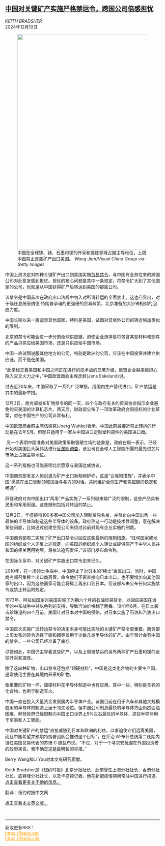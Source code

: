 <!--1733805422000-->
[中国对关键矿产实施严格禁运令，跨国公司倍感担忧](https://cn.nytimes.com/business/20241210/china-critical-minerals/)
------

<address>KEITH BRADSHER</address><time pudate="2024-12-10 12:26:32" datetime="2024-12-10 12:26:32">2024年12月10日</time><figure><img src="https://images.weserv.nl/?url=static01.nyt.com/images/2024/12/09/multimedia/09CHINA-MINERALS-wkpb/09CHINA-MINERALS-wkpb-master1050.jpg" width="1050" height="700"><figcaption>中国在全球镓、锗、石墨和锑的开采和提炼领域占据主导地位，上周中国禁止这些矿产出口美国。 <cite>Wang Jian/Visual China Group via Getty Images</cite></figcaption></figure><section><p>中国上周决定对四种关键矿产出口到美国实施<a href="https://cn.nytimes.com/china/20241204/china-minerals-semiconductors/">贸易禁令</a>，与中国有业务往来的跨国公司对此愈发感到担忧。担忧的核心问题是其中一条规定，将禁令扩大到了其他国家的公司，也就是从中国获得矿产后转运到美国的那些公司。</p><p>该禁令是中国首次在政府出口法规中纳入对所谓转运的全面禁止。这也凸显出，对于候任总统唐纳德·特朗普承诺的更强硬的贸易政策，北京准备加大针锋相对的回应力度。</p><p>中国长期以来一直谴责其他国家，特别是美国，试图对其境外公司的转运施加类似的限制。</p><p>北京的禁令可能会进一步分割全球供应链，迫使企业选择是将包含某些材料和部件的产品只供应给美国市场，还是只供应给中国市场。</p><p>中国一直试图说服其他地方的公司，特别是欧洲的公司，应该在中国投资并建立供应链，而不是在美国。</p><p>“此举标志着美国和中国之间正在进行的技术战的显著升级，欧盟企业越来越担心陷入交叉火力之中，”中国欧盟商会主席彦辞(Jens Eskelund)说。</p><p>过去近20年来，中国采取了一系列广泛举措，用国内生产替代进口，矿产禁运是其中的最新举措。</p><p>12月3日，商务部发布矿物禁令的同一天，四个与政府有关的贸易协会指示企业避免购买美国的计算机芯片。两天后，财政部公布了一项改革政府合同招标的计划草案，对在中国生产的公司非常有利。</p><p>中国欧盟商会前主席伍德克(Joerg Wuttke)表示，中国此前最接近禁止转运的行动是在去年5月。但那只适用于一家从中国进口定制塑料部件的美国进口商。</p><p> 另一个表明中国准备对美国政策采取强硬立场的迹象是，政府在周一表示，已经开始对美国巨头英伟达进行<a href="https://www.nytimes.com/2024/12/09/technology/china-nvidia-investigation-antitrust-ai.html">反垄断调查</a>，该公司在全球人工智能所需的最先进芯片市场上占据主导地位。</p><p>这一系列措施也可能表明北京愿意与美国达成协议。</p><p>中国商务部发言人何剑道为矿产出口新规辩护称，这是“合理的措施”，并表示中国“愿意在出口管制领域加强与各方的对话，共同维护全球生产和供应链的稳定和畅通”。</p><p>拜登政府对向中国出口“两用”产品实施了一系列越来越广泛的限制，这些产品具有民用和军用用途。这些限制包括对转运的禁止。</p><p>12月2日，华盛顿将100多家中国公司加入限制贸易名单，并禁止向中国出售一些最快的半导体和制造这些半导体的设备。政府称这一行动是技术性调整，意在解决某些问题，比如通过创建空壳公司来绕过此前对现有企业实施的制裁。</p><p>中国商务部周二实施了矿产出口禁令以回应这些最新的限制措施。“任何国家或地区的组织或个人违反上述规定，向美国的组织或个人转让或提供原产于中华人民共和国的相关两用物项，将依法追究责任，”该部门发布命令称。</p><p>在国际关系中，对关键矿产实施出口禁令由来已久。</p><p>2010年，在一场领土争端中，中国停止了对日本的“稀土”金属出口。当时，中国商务部召集稀土出口商高管，命令他们不要直接向日本出口，也不要增加向其他国家的出口，因为这些国家可能会将稀土再出口到日本。但该部从未公布任何实施禁令或禁止转运的规定。</p><p>1973年，阿拉伯国家对美国实施了为期六个月的石油贸易禁令，以回应美国在当年的中东战争中对以色列的支持，导致汽油价格翻了两番。1941年8月，在日本袭击珍珠港的四个月前，美国针对日本对中国的侵略，对日本实施了石油和汽油出口禁令。</p><p>中国首次实施广泛转运禁令的决定本身可能比实际的关键矿产禁令更重要。商务部上周发布的禁令选择了镓和锗等仅用于少数几类半导体的矿产。由于预计会有中国的禁令，一些公司已经准备了库存。</p><p>尽管如此，中国仍主导着这些矿产，以及上周被禁运的另外两种矿产石墨和锑的全球开采和提炼。</p><p>除了这四种矿物，出口禁令还包括“超硬材料”，中国是这类化合物的主要生产国，通常使用主要在其境内开采的矿物。</p><p>像重要的矿物一样，超硬材料在半导体制造中也有应用。其中一些，特别是含钨的化合物，也用于制造军火。</p><p>中国一直在投入大量资金发展国内半导体产业。该国目前在用于汽车和其他大规模应用的半导体的制造上居于领先地位。但中国公司制造最快的半导体方面仍然面临困难，拜登政府已经限制向中国出口世界上5%左右最快的半导体，这些半导体用于军事和人工智能。</p><p>中国对关键矿产的禁运“直接威胁到日本和欧洲的利益，以求迫使它们远离美国，而且中国希望并预期特朗普团队会推进这个目标”，在乔治·W·布什总统第二任期内担任美国贸易代表的苏珊·C·施瓦布说。“不过，对于一个寻求安抚潜在外国投资者的政府来说，我不确定这是最明智的举措。”</p></section><footer><p>Berry Wang和Li You对本文有研究贡献。</p><p>Keith Bradsher是《纽约时报》北京分社社长，此前曾任上海分社社长、香港分社社长、底特律分社社长，以及华盛顿记者。他在新冠疫情期间常驻中国进行报道。 <a rel="nofollow" target="_blank" href="https://www.nytimes.com/by/keith-bradsher">点击查看更多关于他的信息。</a></p><p>翻译：纽约时报中文网</p><p><a rel="nofollow" target="_blank" href="https://www.nytimes.com/2024/12/09/business/china-critical-minerals.html">点击查看本文英文版。</a></p></footer><br><hr><div>获取更多RSS：<br><a href="https://feedx.net" style="color:orange" target="_blank">https://feedx.net</a> <br><a href="https://feedx.site" style="color:orange" target="_blank">https://feedx.site</a><br></div>
